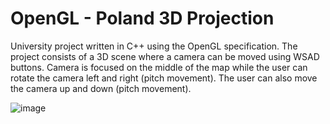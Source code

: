 # OpenGL - Poland 3D Projection

University project written in C++ using the OpenGL specification. The project consists of a 3D scene where a camera can be moved using WSAD buttons. Camera is focused on the middle of the map while the user can rotate the camera left and right (pitch movement). The user can also move the camera up and down (pitch movement).

![image](https://github.com/ddamiankowalski/OpenGLPoland/assets/84626327/d8e19783-3b48-427e-8d49-ca291727c2b7)

